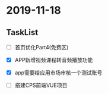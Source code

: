 # 2019-11-18

## TaskList
- [ ] 首页优化Part4(免费区)
- [X] APP新增视频课程转音频播放功能
- [X] app需要给应用市场审核一个测试账号
- [ ] 搭建CPS前端VUE项目

